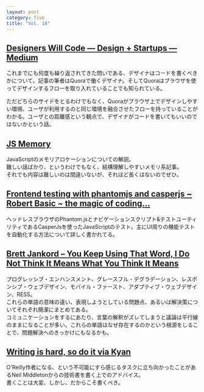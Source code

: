 ```yaml
---
layout: post
category: five
title: "Vol. 18"
---
```


## [Designers Will Code — Design + Startups — Medium](https://medium.com/design-startups/6c423fc5ccef)

これまでにも何度も繰り返されてきた問いである、デザイナはコードを書くべきかについて。記事の筆者はQuoraで働くデザイナ。そしてQuoraはブラウザを使ってデザインするフローを取り入れていることでも知られている。 
 
ただどちらのサイドをとるわけでもなく、Quoraがブラウザ上でデザインしやすい環境、ユーザが利用するのと同じ環境を融合させたフローを持っていることがわかる。ユーザとの距離感という観点で、デザイナがコードを書いてもいいのではないかという話。

## [JS Memory](https://gist.github.com/4662050)

JavaScriptのメモリアロケーションについての解説。  
難しい話ばかり、というわけでもなく、結構理解しやすいメモリ系記事。  
それでも内容は難しいのは間違いないが、それほど長くはないのでぜひ。

## [Frontend testing with phantomjs and casperjs ~ Robert Basic ~ the magic of coding...](http://robertbasic.com/blog/frontend-testing-with-phantomjs-and-casperjs)

ヘッドレスブラウザのPhantom.jsとナビゲーションスクリプト&テストユーティリティであるCasperJsを使ったJavaScriptのテスト。主にUI周りの機能テストを自動化する方法について詳しく書かれてる。

## [Brett Jankord – You Keep Using That Word, I Do Not Think It Means What You Think It Means](http://www.brettjankord.com/2013/01/30/you-keep-using-that-word-i-do-not-think-it-means-what-you-think-it-means/)

プログレッシブ・エンハンスメント、グレースフル・デグラデーション、レスポンシブ・ウェブデザイン、モバイル・ファースト、アダプティブ・ウェブデザイン、RESS。  
これらの単語の意味の違い、表現しようとしている問題点、あるいは解決策についてそれぞれ簡潔にまとめてある。  
コミュニケーションをするにあたり、言葉の解釈がズレてしまうと議論は平行線のままになることが多い。これらの単語はなぜ存在するのかという根源をしることで、問題解決へのきっかけにもなるかも。

## [Writing is hard, so do it via Kyan](http://kyan.com/blog/2013/1/29/writing-is-hard-so-do-it)

O'Reilly作者になる、という不可能にすら感じるタスクに立ち向かったことがあるNeil Middletonからの技術書を書く上でのアドバイス。  
書くことは大変、しかし、だからこそ書くべき。